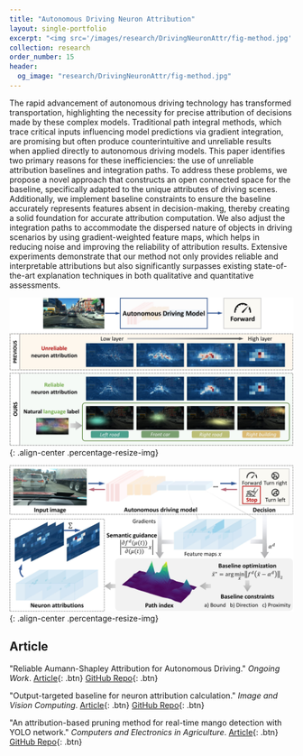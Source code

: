 ```yaml
---
title: "Autonomous Driving Neuron Attribution"
layout: single-portfolio
excerpt: "<img src='/images/research/DrivingNeuronAttr/fig-method.jpg' alt=''>"
collection: research
order_number: 15
header: 
  og_image: "research/DrivingNeuronAttr/fig-method.jpg"
---
```


The rapid advancement of autonomous driving technology has transformed transportation, highlighting the necessity for precise attribution of decisions made by these complex models. Traditional path integral methods, which trace critical inputs influencing model predictions via gradient integration, are promising but often produce counterintuitive and unreliable results when applied directly to autonomous driving models. This paper identifies two primary reasons for these inefficiencies: the use of unreliable attribution baselines and integration paths. To address these problems, we propose a novel approach that constructs an open connected space for the baseline, specifically adapted to the unique attributes of driving scenes. Additionally, we implement baseline constraints to ensure the baseline accurately represents features absent in decision-making, thereby creating a solid foundation for accurate attribution computation. We also adjust the integration paths to accommodate the dispersed nature of objects in driving scenarios by using gradient-weighted feature maps, which helps in reducing noise and improving the reliability of attribution results. Extensive experiments demonstrate that our method not only provides reliable and interpretable attributions but also significantly surpasses existing state-of-the-art explanation techniques in both qualitative and quantitative assessments.

![](/images/research/DrivingNeuronAttr/fig-motivation.jpg){: .align-center .percentage-resize-img}

![](/images/research/DrivingNeuronAttr/fig-method.jpg){: .align-center .percentage-resize-img}

## Article

"Reliable Aumann-Shapley Attribution for Autonomous Driving." *Ongoing Work*. [Article](https://shirui-homepage.com/){: .btn} [GitHub Repo](https://github.com/GlowingHorse/){: .btn}

"Output-targeted baseline for neuron attribution calculation." *Image and Vision Computing*. [Article](https://www.sciencedirect.com/science/article/abs/pii/S0262885622001457){: .btn} [GitHub Repo](https://github.com/GlowingHorse/Output-Targeted-Baseline){: .btn}

"An attribution-based pruning method for real-time mango detection with YOLO network." *Computers and Electronics in Agriculture*. [Article](https://www.sciencedirect.com/science/article/pii/S0168169919313717?dgcid=author){: .btn} [GitHub Repo](https://github.com/GlowingHorse/Fast-Mango-Detection){: .btn}